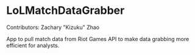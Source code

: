 # LoLMatchDataGrabber 

Contributors: Zachary "Kizuku" Zhao

App to pull match data from Riot Games API to make data grabbing more efficient for analysts.

